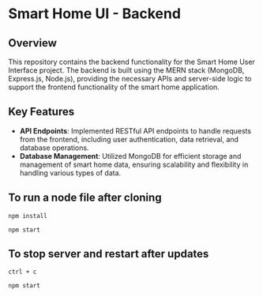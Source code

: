 # Smart Home UI - Backend

## Overview
This repository contains the backend functionality for the Smart Home User Interface project. The backend is built using the MERN stack (MongoDB, Express.js, Node.js), providing the necessary APIs and server-side logic to support the frontend functionality of the smart home application.

## Key Features
- **API Endpoints**: Implemented RESTful API endpoints to handle requests from the frontend, including user authentication, data retrieval, and database operations.
- **Database Management**: Utilized MongoDB for efficient storage and management of smart home data, ensuring scalability and flexibility in handling various types of data.

## To run a node file after cloning
```
npm install
```

```
npm start
```

## To stop server and restart after updates

```
ctrl + c
``` 

```
npm start
```
